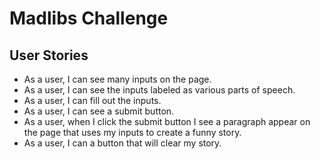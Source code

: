 # Madlibs Challenge

## User Stories
- As a user, I can see many inputs on the page.
- As a user, I can see the inputs labeled as various parts of speech.
- As a user, I can fill out the inputs.
- As a user, I can see a submit button.
- As a user, when I click the submit button I see a paragraph appear on the page that uses my inputs to create a funny story.
- As a user, I can a button that will clear my story.
